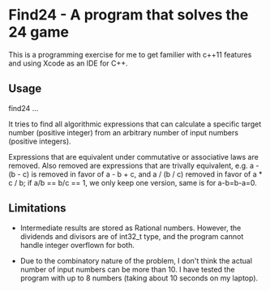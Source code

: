 # Find24 - A program that solves the 24 game

This is a programming exercise for me to get familier with c++11 features and using Xcode as an IDE for C++.

## Usage
find24 <target> <n1> <n2> ...

It tries to find all algorithmic expressions that can calculate a specific target number (positive integer) from an arbitrary number of input numbers (positive integers).

Expressions that are equivalent under commutative or associative laws are removed. Also removed are expressions that are trivally equivalent, e.g. a - (b - c) is removed in favor of a - b + c, and a / (b / c) removed in favor of a * c / b; if a/b == b/c == 1, we only keep one version, same is for a-b=b-a=0.

## Limitations

- Intermediate results are stored as Rational numbers. However, the dividends and divisors are of int32_t type, and the program cannot handle integer overflown for both.

- Due to the combinatory nature of the problem, I don't think the actual number of input numbers can be more than 10. I have tested the program with up to 8 numbers (taking about 10 seconds on my laptop).
